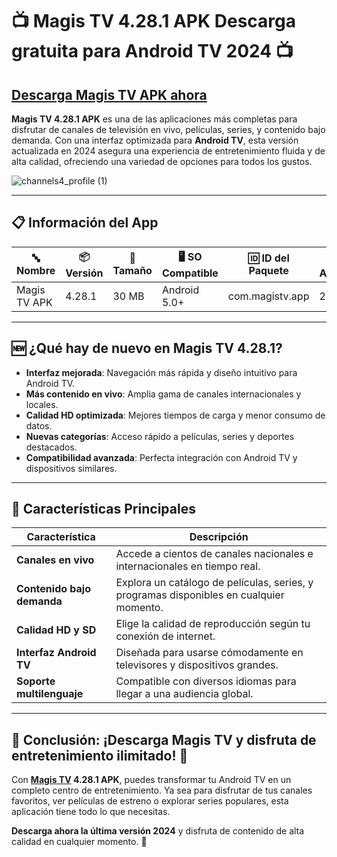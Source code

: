 # 📺 Magis TV 4.28.1 APK Descarga gratuita para Android TV 2024 📺  

## [Descarga Magis TV APK ahora](https://spoo.me/YzODMA)

**Magis TV 4.28.1 APK** es una de las aplicaciones más completas para disfrutar de canales de televisión en vivo, películas, series, y contenido bajo demanda. Con una interfaz optimizada para **Android TV**, esta versión actualizada en 2024 asegura una experiencia de entretenimiento fluida y de alta calidad, ofreciendo una variedad de opciones para todos los gustos.  

![channels4_profile (1)](https://github.com/user-attachments/assets/07d2bf23-f8ca-4a36-8dfd-892cd5034dff)

---

## 📋 Información del App  

| 🔤 **Nombre**        | 📦 **Versión**   | 📏 **Tamaño** | 🖥️ **SO Compatible**  | 🆔 **ID del Paquete**     | 🕒 **Última Actualización** |  
|----------------------|------------------|---------------|-----------------------|--------------------------|----------------------------|  
| Magis TV APK         | 4.28.1          | 30 MB         | Android 5.0+         | com.magistv.app          | 2024-11-25                 |  

---

## 🆕 ¿Qué hay de nuevo en Magis TV 4.28.1?  

- **Interfaz mejorada**: Navegación más rápida y diseño intuitivo para Android TV.  
- **Más contenido en vivo**: Amplia gama de canales internacionales y locales.  
- **Calidad HD optimizada**: Mejores tiempos de carga y menor consumo de datos.  
- **Nuevas categorías**: Acceso rápido a películas, series y deportes destacados.  
- **Compatibilidad avanzada**: Perfecta integración con Android TV y dispositivos similares.  

---

## 🔑 Características Principales  

| **Característica**            | **Descripción**                                                                                   |  
|--------------------------------|---------------------------------------------------------------------------------------------------|  
| **Canales en vivo**            | Accede a cientos de canales nacionales e internacionales en tiempo real.                         |  
| **Contenido bajo demanda**     | Explora un catálogo de películas, series, y programas disponibles en cualquier momento.          |  
| **Calidad HD y SD**            | Elige la calidad de reproducción según tu conexión de internet.                                  |  
| **Interfaz Android TV**        | Diseñada para usarse cómodamente en televisores y dispositivos grandes.                          |  
| **Soporte multilenguaje**      | Compatible con diversos idiomas para llegar a una audiencia global.                              |  

---

## 🎉 Conclusión: ¡Descarga Magis TV y disfruta de entretenimiento ilimitado! 🎉  

Con **[Magis TV](https://github.com/Magis-TV-4-28-1-APK-Descargar) 4.28.1 APK**, puedes transformar tu Android TV en un completo centro de entretenimiento. Ya sea para disfrutar de tus canales favoritos, ver películas de estreno o explorar series populares, esta aplicación tiene todo lo que necesitas.  

**Descarga ahora la última versión 2024** y disfruta de contenido de alta calidad en cualquier momento. 🎥
